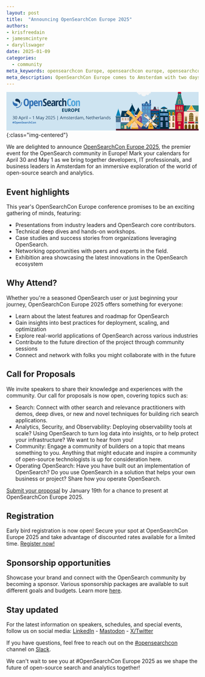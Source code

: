 ```yaml
---
layout: post
title:  "Announcing OpenSearchCon Europe 2025"
authors:
- krisfreedain
- jamesmcintyre
- daryllswager
date: 2025-01-09
categories:
  - community
meta_keywords: opensearchcon Europe, opensearchcon europe, opensearchcon amsterdam, opensearch user conference, opensearch Europe, opensearch Europe conference, opensearch cfp, opensearch call for proposals, opensearch exhibits, opensearch sponsorship
meta_description: OpenSearchCon Europe comes to Amsterdam with two days of learning and networking for developers, IT professionals, and business leaders. Join the OpenSearch community 30 April and 1 May at the Mövenpick Hotel Amsterdam.
---
```


![OpenSearchCon Europe 2025](/assets/media/blog-images/2025-01-13-announcing-OpenSearchCon-europe-2025/OpenSearchConEU2025-banner.png){:class="img-centered"}

We are delighted to announce [OpenSearchCon Europe 2025](https://events.linuxfoundation.org/opensearchcon-europe/), the premier event for the OpenSearch community in Europe! Mark your calendars for April 30 and May 1 as we bring together developers, IT professionals, and business leaders in Amsterdam for an immersive exploration of the world of open-source search and analytics.

## Event highlights

This year's OpenSearchCon Europe conference promises to be an exciting gathering of minds, featuring:

* Presentations from industry leaders and OpenSearch core contributors.
* Technical deep dives and hands-on workshops.
* Case studies and success stories from organizations leveraging OpenSearch.
* Networking opportunities with peers and experts in the field.
* Exhibition area showcasing the latest innovations in the OpenSearch ecosystem

## Why Attend?

Whether you're a seasoned OpenSearch user or just beginning your journey, OpenSearchCon Europe 2025 offers something for everyone:

* Learn about the latest features and roadmap for OpenSearch
* Gain insights into best practices for deployment, scaling, and optimization
* Explore real-world applications of OpenSearch across various industries
* Contribute to the future direction of the project through community sessions
* Connect and network with folks you might collaborate with in the future

## Call for Proposals

We invite speakers to share their knowledge and experiences with the community. Our call for proposals is now open, covering topics such as:

* Search: Connect with other search and relevance practitioners with demos, deep dives, or new and novel techniques for building rich search applications.
* Analytics, Security, and Observability: Deploying observability tools at scale? Using OpenSearch to turn log data into insights, or to help protect your infrastructure? We want to hear from you!
* Community: Engage a community of builders on a topic that means something to you. Anything that might educate and inspire a community of open-source technologists is up for consideration here.
* Operating OpenSearch: Have you have built out an implementation of OpenSearch? Do you use OpenSearch in a solution that helps your own business or project? Share how you operate OpenSearch.

[Submit your proposal](https://events.linuxfoundation.org/opensearchcon-europe/program/cfp/) by January 19th for a chance to present at OpenSearchCon Europe 2025.

## Registration

Early bird registration is now open! Secure your spot at OpenSearchCon Europe 2025 and take advantage of discounted rates available for a limited time. [Register now!](https://events.linuxfoundation.org/opensearchcon-europe/register/)

## Sponsorship opportunities

Showcase your brand and connect with the OpenSearch community by becoming a sponsor. Various sponsorship packages are available to suit different goals and budgets. Learn more [here](https://events.linuxfoundation.org/opensearchcon-europe/sponsor/).

## Stay updated

For the latest information on speakers, schedules, and special events, follow us on social media:
[LinkedIn](https://www.linkedin.com/company/opensearch-project/) - [Mastodon](https://fosstodon.org/@OpenSearchProject) - [X/Twitter](https://x.com/OpenSearchProj)

If you have questions, feel free to reach out on the [#opensearchcon](https://opensearch.slack.com/archives/C05K9ER975Z) channel on [Slack](https://opensearch.org/slack.html).

We can't wait to see you at #OpenSearchCon Europe 2025 as we shape the future of open-source search and analytics together!
